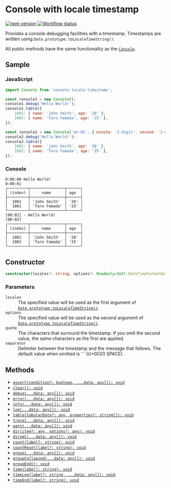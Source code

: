 # Console with locale timestamp

[![npm version](https://badge.fury.io/js/console-locale-timestamp.svg)](https://www.npmjs.com/package/console-locale-timestamp)
[![Workflow status](https://github.com/SaekiTominaga/js-library/actions/workflows/console-locale-timestamp.yml/badge.svg)](https://github.com/SaekiTominaga/js-library/actions/workflows/console-locale-timestamp.yml)

Provides a console debugging facilities with a timestamp. Timestamps are written using `Date.prototype.toLocaleTimeString()`.

All public methods have the same functionality as the [`Console`](https://console.spec.whatwg.org/).

## Sample

### JavaScript

```JavaScript
import Console from 'console-locale-timestamp';

const console1 = new Console();
console1.debug('Hello World!');
console1.table({
	1001: { name: 'John Smith', age: '20' },
	1002: { name: 'Taro Yamada', age: '25' },
});

const console2 = new Console('en-US', { minute: '2-digit', second: '2-digit' }, ['[', ']'], ' - ');
console2.debug('Hello World!');
console2.table({
	1001: { name: 'John Smith', age: '20' },
	1002: { name: 'Taro Yamada', age: '25' },
});
```

### Console

```
0:00:00 Hello World!
0:00:01
┌─────────┬───────────────┬──────┐
│ (index) │     name      │ age  │
├─────────┼───────────────┼──────┤
│  1001   │ 'John Smith'  │ '20' │
│  1002   │ 'Taro Yamada' │ '25' │
└─────────┴───────────────┴──────┘
[00:02] - Hello World!
[00:03]
┌─────────┬───────────────┬──────┐
│ (index) │     name      │ age  │
├─────────┼───────────────┼──────┤
│  1001   │ 'John Smith'  │ '20' │
│  1002   │ 'Taro Yamada' │ '25' │
└─────────┴───────────────┴──────┘
```

## Constructor

```TypeScript
constructor(locales?: string, options?: Readonly<Intl.DateTimeFormatOptions>, quote?: [string, string?], separator?: string)
```

### Parameters

<dl>
<dt><code>locales</code></dt>
<dd>The specified value will be used as the first argument of <a href="https://developer.mozilla.org/en-US/docs/Web/JavaScript/Reference/Global_Objects/Date/toLocaleTimeString"><code>Date.prototype.toLocaleTimeString()</code></a>.</dd>
<dt><code>options</code></dt>
<dd>The specified value will be used as the second argument of <a href="https://developer.mozilla.org/en-US/docs/Web/JavaScript/Reference/Global_Objects/Date/toLocaleTimeString"><code>Date.prototype.toLocaleTimeString()</code></a>.</dd>
<dt><code>quote</code></dt>
<dd>The characters that surround the timestamp. If you omit the second value, the same characters as the first are applied.</dd>
<dt><code>separator</code></dt>
<dd>Delimiter between the timestamp and the message that follows. The default value when omitted is ' ' (U+0020 SPACE).</dd>
</dl>

## Methods

- [`assert(condition?: boolean, ...data: any[]): void`](https://console.spec.whatwg.org/#assert)
- [`clear(): void`](https://console.spec.whatwg.org/#clear)
- [`debug(...data: any[]): void`](https://console.spec.whatwg.org/#debug)
- [`error(...data: any[]): void`](https://console.spec.whatwg.org/#error)
- [`info(...data: any[]): void`](https://console.spec.whatwg.org/#info)
- [`log(...data: any[]): void`](https://console.spec.whatwg.org/#log)
- [`table(tabularData?: any, properties?: string[]): void`](https://console.spec.whatwg.org/#table)
- [`trace(...data: any[]): void`](https://console.spec.whatwg.org/#trace)
- [`warn(...data: any[]): void`](https://console.spec.whatwg.org/#warn)
- [`dir(item?: any, options?: any): void`](https://console.spec.whatwg.org/#dir)
- [`dirxml(...data: any[]): void`](https://console.spec.whatwg.org/#dirxml)
- [`count(label?: string): void`](https://console.spec.whatwg.org/#count)
- [`countReset(label?: string): void`](https://console.spec.whatwg.org/#countreset)
- [`group(...data: any[]): void`](https://console.spec.whatwg.org/#group)
- [`groupCollapsed(...data: any[]): void`](https://console.spec.whatwg.org/#groupcollapsed)
- [`groupEnd(): void`](https://console.spec.whatwg.org/#groupend)
- [`time(label?: string): void`](https://console.spec.whatwg.org/#time)
- [`timeLog(label?: string, ...data: any[]): void`](https://console.spec.whatwg.org/#timelog)
- [`timeEnd(label?: string): void`](https://console.spec.whatwg.org/#timeend)
